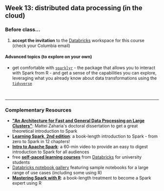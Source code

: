 ## Week 13: distributed data processing (in the cloud)

### Before class...

1. **accept the invitation** to the [Databricks](https://databricks.com) workspace for this course (check your Columbia email)


#### Advanced topics (to explore on your own)

* get comfortable with [`sparklyr`](https://spark.rstudio.com) - the package that allows you to interact with Spark from R - and get a sense of the capabilities you can explore, leveraging what you already know about data transformations using the [`tidyverse`](https://www.tidyverse.org)


<br>

---

### Complementary Resources

* [**"An Architecture for Fast and General Data Processing on Large Clusters"**](https://www2.eecs.berkeley.edu/Pubs/TechRpts/2014/EECS-2014-12.pdf): Mattei Zaharia's doctoral dissertation to get a great theoretical introduction to Spark
* [**Learning Spark, 2nd edition**](https://pages.databricks.com/rs/094-YMS-629/images/LearningSpark2.0.pdf): a book-length introduction to Spark - from zero to Spark in 12 chapters!
* [**Intro to Apache Spark**](https://www.youtube.com/watch?v=9U4ED7KQwlE&t=22s): a 60-min video to provide an easy to digest introduction to Spark for all audiences
* free [**self-paced learning courses**](https://docs.google.com/document/d/14YSH67RYaIcgHbgxs-MaDOjpWWGEfskkmDFIOREiRDs/edit) from [Databricks](https://databricks.com) for university students
* [Databricks notebook gallery](https://databricks.com/discover/notebook-gallery) featuring sample notebooks for a large range of use cases (including some using R)
* [**Mastering Spark with R**](https://therinspark.com): a book-length treatment to become a Spark expert using R
